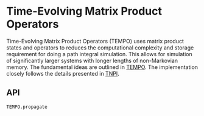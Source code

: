 # Time-Evolving Matrix Product Operators

Time-Evolving Matrix Product Operators (TEMPO) uses matrix product states and operators to reduces the computational complexity and storage requirement for doing a path integral simulation. This allows for simulation of significantly larger systems with longer lengths of non-Markovian memory. The fundamental ideas are outlined in [TEMPO](https://dx.doi.org/10.1038/s41467-018-05617-3). The implementation closely follows the details presented in [TNPI](https://arxiv.org/abs/2106.12523).

## API
```@docs
TEMPO.propagate
```